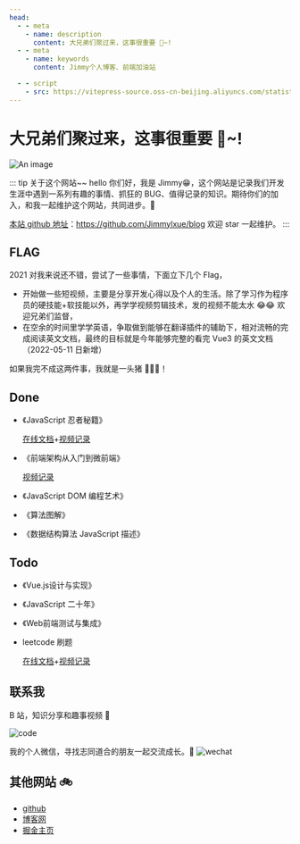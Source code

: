 ```yaml
---
head:
  - - meta
    - name: description
      content: 大兄弟们聚过来，这事很重要 🎉~!
  - - meta
    - name: keywords
      content: Jimmy个人博客、前端加油站

  - - script
    - src: https://vitepress-source.oss-cn-beijing.aliyuncs.com/statistics.js
---
```


# 大兄弟们聚过来，这事很重要 🎉~!

![An image](/assets/bg.jpg)

::: tip 关于这个网站~~
hello 你们好，我是 Jimmy😁，这个网站是记录我们开发生涯中遇到一系列有趣的事情、抓狂的 BUG、值得记录的知识。期待你们的加入，和我一起维护这个网站，共同进步。🎄

[本站 github 地址](https://github.com/Jimmylxue/blog)：https://github.com/Jimmylxue/blog 欢迎 star 一起维护。
:::

## FLAG

2021 对我来说还不错，尝试了一些事情，下面立下几个 Flag，

- 开始做一些短视频，主要是分享开发心得以及个人的生活。除了学习作为程序员的硬技能+软技能以外，再学学视频剪辑技术，发的视频不能太水 😂😂 欢迎兄弟们监督，
- 在空余的时间里学学英语，争取做到能够在翻译插件的辅助下，相对流畅的完成阅读英文文档，最终的目标就是今年能够完整的看完 Vue3 的英文文档（2022-05-11 日新增）

如果我完不成这两件事，我就是一头猪 🐖🐖🐖！

## Done

- 《JavaScript 忍者秘籍》

  [在线文档](http://www.jimmyxuexue.top:999/article/%E8%AF%BB%E4%B9%A6%E6%B1%87/JavaScrip%E5%BF%8D%E8%80%85%E7%A7%98%E7%B1%8D.html)+[视频记录](https://space.bilibili.com/304985153/channel/seriesdetail?sid=1934589)

- 《前端架构从入门到微前端》

  [视频记录](https://space.bilibili.com/304985153/channel/seriesdetail?sid=1998005)

- 《JavaScript DOM 编程艺术》

- 《算法图解》

- 《数据结构算法 JavaScript 描述》

## Todo

- 《Vue.js设计与实现》

- 《JavaScript 二十年》

- 《Web前端测试与集成》

- leetcode 刷题

  [在线文档](http://www.jimmyxuexue.top:999/article/%E7%AE%97%E6%B3%95/leetcode.html)+[视频记录](https://space.bilibili.com/304985153/channel/seriesdetail?sid=1910803)

## 联系我

B 站，知识分享和趣事视频 🚩

![code](/assets/bilibili.jpg)

我的个人微信，寻找志同道合的朋友一起交流成长。🌻
![wechat](/assets/wechat.jpg)

## 其他网站 🚲

- [github](https://github.com/Jimmylxue)
- [博客网](https://github.com/Jimmylxue/blog)
- [掘金主页](https://juejin.cn/user/2296218359183918)
